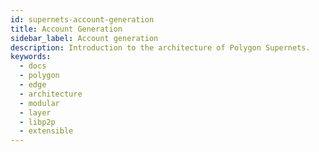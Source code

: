 ```yaml
---
id: supernets-account-generation
title: Account Generation
sidebar_label: Account generation
description: Introduction to the architecture of Polygon Supernets.
keywords:
  - docs
  - polygon
  - edge
  - architecture
  - modular
  - layer
  - libp2p
  - extensible
---
```

